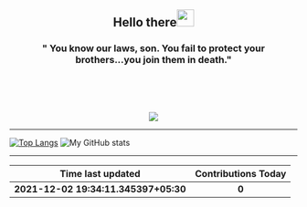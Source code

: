 
<h2 align="center">Hello there<img src="https://user-images.githubusercontent.com/88626025/135751180-b3d128a5-ba6f-496d-a6d0-1503b568ee88.gif" width="30px"></h2>
<h3 align="center" margin=30px>
" You know our laws, son. You fail to protect your brothers...you join them in death."
</h3>
<br>
<br>
<br>
<p align="center">
<img src="https://user-images.githubusercontent.com/65482473/137200814-7c1f94cc-d38b-4ec1-a93f-4b16c8768256.gif" align="center">
</p>

<hr>

[![Top Langs](https://github-readme-stats.vercel.app/api/top-langs/?username=hDmtP&langs_count=12)](https://github.com/hDmtP/github-readme-stats)
![My GitHub stats](https://github-readme-stats.vercel.app/api?username=hdmtp&show_icons=true&theme=radical) 

<hr>

Time last updated      | Contributions Today
:--------------:|:----------------:
**2021-12-02 19:34:11.345397+05:30** | **0**